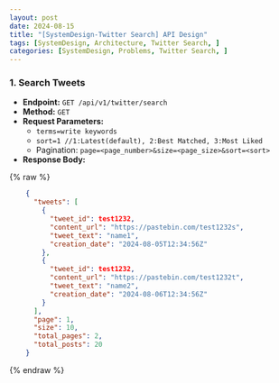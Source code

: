 ```yaml
---
layout: post
date: 2024-08-15
title: "[SystemDesign-Twitter Search] API Design"
tags: [SystemDesign, Architecture, Twitter Search, ]
categories: [SystemDesign, Problems, Twitter Search, ]
---
```



### 1. Search Tweets

- **Endpoint:** `GET /api/v1/twitter/search`
- **Method:** `GET`
- **Request Parameters:**
	- `terms=write keywords`
	- `sort=1 //1:Latest(default), 2:Best Matched, 3:Most Liked`
	- Pagination: `page=<page_number>&size=<page_size>&sort=<sort>`
- **Response Body:**

	
{% raw %}
```json
	{
	  "tweets": [
	    {
	      "tweet_id": test1232,
	      "content_url": "https://pastebin.com/test1232s",
	      "tweet_text": "name1",
	      "creation_date": "2024-08-05T12:34:56Z"
	    },
	    {
	      "tweet_id": test1232,
	      "content_url": "https://pastebin.com/test1232t",
	      "tweet_text": "name2",
	      "creation_date": "2024-08-06T12:34:56Z"
	    }
	  ],
	  "page": 1,
	  "size": 10,
	  "total_pages": 2,
	  "total_posts": 20
	}
```
{% endraw %}


